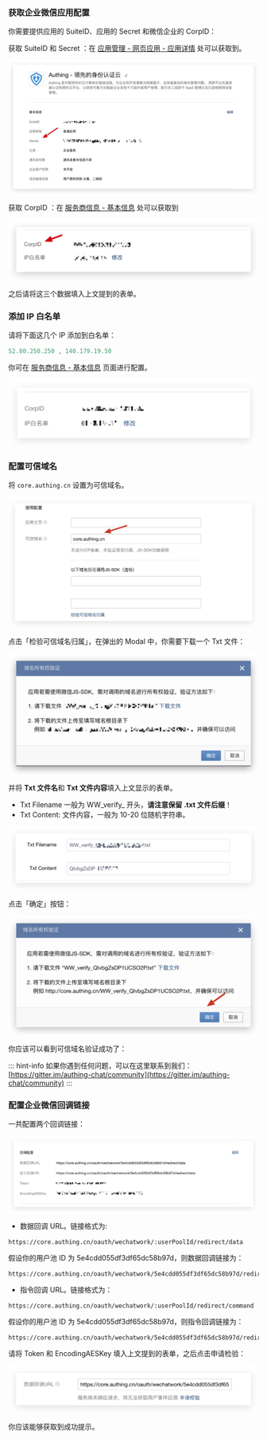<IntegrationDetailCard title="在企业微信服务商平台创建一个网页应用">


### 获取企业微信应用配置

你需要提供应用的 SuiteID、应用的 Secret 和微信企业的 CorpID：

获取 SuiteID 和 Secret ：在 [应用管理 - 网页应用 - 应用详情](https://open.work.weixin.qq.com/wwopen/developer#/sass/apps/list) 处可以获取到。

![](./images/secret.png)

获取 CorpID ：在 [服务商信息 - 基本信息](https://open.work.weixin.qq.com/wwopen/developer#/profile/basic) 处可以获取到

![](./images/get-corp-id.png)

之后请将这三个数据填入上文提到的表单。

### 添加 IP 白名单

请将下面这几个 IP 添加到白名单：

```js
52.80.250.250 , 140.179.19.50
```

你可在 [服务商信息 - 基本信息](https://open.work.weixin.qq.com/wwopen/developer#/profile/basic) 页面进行配置。

![](./images/configure-ip-whitelist.png)

### 配置可信域名

将 `core.authing.cn` 设置为可信域名。

![](./images/configure-valid-domain.png)

点击「检验可信域名归属」，在弹出的 Modal 中，你需要下载一个 Txt 文件：

![](./images/download-txt.png)

并将 **Txt 文件名**和 **Txt 文件内容**填入上文显示的表单。

- Txt Filename 一般为 WW_verify\_ 开头，**请注意保留 .txt 文件后缀**！
- Txt Content: 文件内容，一般为 10-20 位随机字符串。

![](./images/example-txt-content.png)

点击「确定」按钮：

![](./images/click-ok.png)

你应该可以看到可信域名验证成功了：

::: hint-info
如果你遇到任何问题，可以在这里联系到我们：[https://gitter.im/authing-chat/community](https://gitter.im/authing-chat/community)
:::

### 配置企业微信回调链接

一共配置两个回调链接：

![](./images/configure-redirect-url.png)

- 数据回调 URL。链接格式为:

```
https://core.authing.cn/oauth/wechatwork/:userPoolId/redirect/data
```

假设你的用户池 ID 为 5e4cdd055df3df65dc58b97d，则数据回调链接为：

```
https://core.authing.cn/oauth/wechatwork/5e4cdd055df3df65dc58b97d/redirect/data
```

- 指令回调 URL。链接格式为：

```
https://core.authing.cn/oauth/wechatwork/:userPoolId/redirect/command
```

假设你的用户池 ID 为 5e4cdd055df3df65dc58b97d，则指令回调链接为：

```
https://core.authing.cn/oauth/wechatwork/5e4cdd055df3df65dc58b97d/redirect/command
```

请将 Token 和 EncodingAESKey 填入上文提到的表单，之后点击申请检验：

![](./images/configure-data-redirect-url.png)

你应该能够获取到成功提示。

</IntegrationDetailCard>